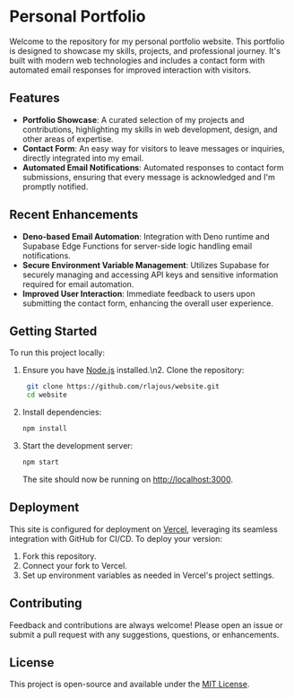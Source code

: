 # Personal Portfolio

Welcome to the repository for my personal portfolio website. This portfolio is designed to showcase my skills, projects, and professional journey. It's built with modern web technologies and includes a contact form with automated email responses for improved interaction with visitors.

## Features

- **Portfolio Showcase**: A curated selection of my projects and contributions, highlighting my skills in web development, design, and other areas of expertise.
- **Contact Form**: An easy way for visitors to leave messages or inquiries, directly integrated into my email.
- **Automated Email Notifications**: Automated responses to contact form submissions, ensuring that every message is acknowledged and I'm promptly notified.

## Recent Enhancements

- **Deno-based Email Automation**: Integration with Deno runtime and Supabase Edge Functions for server-side logic handling email notifications.
- **Secure Environment Variable Management**: Utilizes Supabase for securely managing and accessing API keys and sensitive information required for email automation.
- **Improved User Interaction**: Immediate feedback to users upon submitting the contact form, enhancing the overall user experience.

## Getting Started

To run this project locally:

1. Ensure you have [Node.js](https://nodejs.org/) installed.\n2. Clone the repository:
   ```bash
    git clone https://github.com/rlajous/website.git
    cd website
   ```
2. Install dependencies:
   ```bash
   npm install
   ```
3. Start the development server:
   ```bash
   npm start
   ```
   The site should now be running on [http://localhost:3000](http://localhost:3000).

## Deployment

This site is configured for deployment on [Vercel](https://vercel.com/), leveraging its seamless integration with GitHub for CI/CD. To deploy your version:

1. Fork this repository.
2. Connect your fork to Vercel.
3. Set up environment variables as needed in Vercel's project settings.

## Contributing

Feedback and contributions are always welcome! Please open an issue or submit a pull request with any suggestions, questions, or enhancements.

## License

This project is open-source and available under the [MIT License](LICENSE).
